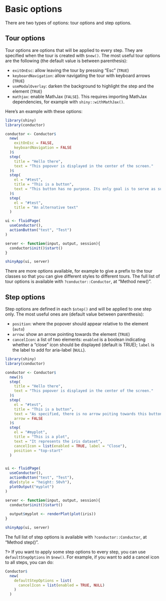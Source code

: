 # Basic options


There are two types of options: tour options and step options.

## Tour options

Tour options are options that will be applied to every step. They are
specified when the tour is created with `$new()`. The most useful tour
options are the following (the default value is between parenthesis):

-   `exitOnEsc`: allow leaving the tour by pressing “Esc” (`TRUE`)
-   `keyboardNavigation`: allow navigating the tour with keyboard arrows
    (`TRUE`)
-   `useModalOverlay`: darken the background to highlight the step and
    the element (`TRUE`)
-   `mathjax`: enable MathJax (`FALSE`). This requires importing MathJax
    dependencies, for example with `shiny::withMathJax()`.

Here’s an example with these options:

``` r
library(shiny)
library(conductor)

conductor <- Conductor$
  new(
    exitOnEsc = FALSE,
    keyboardNavigation = FALSE
  )$
  step(
    title = "Hello there",
    text = "This popover is displayed in the center of the screen."
  )$
  step(
    el = "#test",
    title = "This is a button",
    text = "This button has no purpose. Its only goal is to serve as support for demo."
  )$
  step(
    el = "#test",
    title = "An alternative text"
  )

ui <- fluidPage(
  useConductor(),
  actionButton("test", "Test")
)

server <- function(input, output, session){
  conductor$init()$start()
}

shinyApp(ui, server)
```

There are more options available, for example to give a prefix to the
tour classes so that you can give different styles to different tours.
The full list of tour options is available with `?conductor::Conductor`,
at “Method new()”.

## Step options

Step options are defined in each `$step()` and will be applied to one
step only. The most useful ones are (default value between parenthesis):

-   `position`: where the popover should appear relative to the element
    (`auto`)
-   `arrow`: show an arrow pointing towards the element (`TRUE`)
-   `cancelIcon`: a list of two elements: `enabled` is a boolean
    indicating whether a “close” icon should be displayed (default is
    TRUE); `label` is the label to add for aria-label (`NULL`).

``` r
library(shiny)
library(conductor)

conductor <- Conductor$
  new()$
  step(
    title = "Hello there",
    text = "This popover is displayed in the center of the screen."
  )$
  step(
    el = "#test",
    title = "This is a button",
    text = "As specified, there is no arrow poiting towards this button.",
    arrow = FALSE
  )$
  step(
    el = "#myplot",
    title = "This is a plot",
    text = "It represents the iris dataset",
    cancelIcon = list(enabled = TRUE, label = "Close"),
    position = "top-start"
  )


ui <- fluidPage(
  useConductor(),
  actionButton("test", "Test"),
  div(style = "height: 50vh"),
  plotOutput("myplot")
)

server <- function(input, output, session){
  conductor$init()$start()
  
  output$myplot <- renderPlot(plot(iris))
}

shinyApp(ui, server)
```

The full list of step options is available with `?conductor::Conductor`,
at “Method step()”.

?\> If you want to apply some step options to every step, you can use
`defaultStepOptions` in `$new()`. For example, if you want to add a
cancel icon to all steps, you can do:

``` r
Conductor$
  new(
    defaultStepOptions = list(
      cancelIcon = list(enabled = TRUE, NULL)
    )
  )
```
